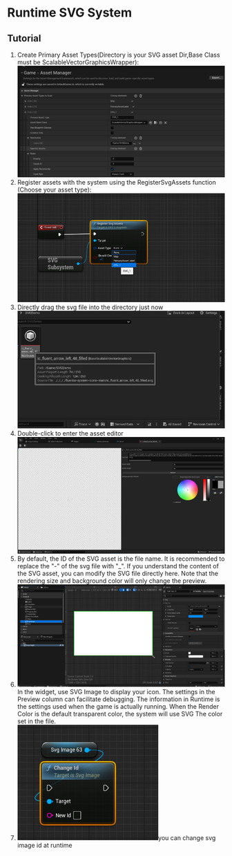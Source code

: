 # Runtime SVG System

## Tutorial

1. Create Primary Asset Types(Directory is your SVG asset Dir,Base Class must be ScalableVectorGraphicsWrapper):![image-20240326190937156](image\\image-20240326190937156.png)
2. Register assets with the system using the RegisterSvgAssets function (Choose your asset type):![image-20240326191312862](image\\image-20240326191312862.png)
3. Directly drag the svg file into the directory just now![image-20240326191710812](image\\image-20240326191710812.png)
4. Double-click to enter the asset editor![image-20240326191813791](image\\image-20240326191813791.png)
5. By default, the ID of the SVG asset is the file name. It is recommended to replace the "-" of the svg file with "_". If you understand the content of the SVG asset, you can modify the SVG file directly here. Note that the rendering size and background color will only change the preview.
6. ![image-20240326192346693](image\\image-20240326192346693.png)In the widget, use SVG Image to display your icon. The settings in the Preview column can facilitate debugging. The information in Runtime is the settings used when the game is actually running. When the Render Color is the default transparent color, the system will use SVG The color set in the file.
7. ![image-20240326192756271](image\\image-20240326192756271.png)you can change svg image id at runtime